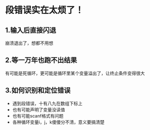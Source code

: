 # 段错误实在太烦了！

## 1.输入后直接闪退
崩溃退出了，想都不用想

## 2.等一万年也跑不出结果
有可能是死循环，更可能是循环里某个变量溢出了，让终止条件变得很大

## 3.如何识别和定位错误
- 遇到段错误，十有八九在数组下标上
- 也有可能声明了变量没读值
- 也有可能scanf格式有问题
- 各种循环变量i，j，k傻傻分不清，意义要搞清楚